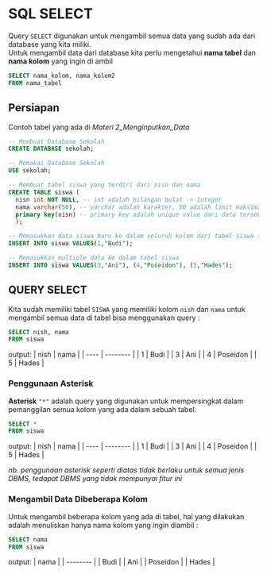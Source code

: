 # SQL SELECT

Query `SELECT` digunakan untuk mengambil semua data yang sudah ada dari database yang kita miliki.<br>
Untuk mengambil data dari database kita perlu mengetahui **nama tabel** dan **nama kolom** yang ingin di ambil

```sql
SELECT nama_kolom, nama_kolom2
FROM nama_tabel
```

## Persiapan

Contoh tabel yang ada di _Materi 2_Menginputkan_Data_

```sql
-- Membuat Database Sekolah
CREATE DATABASE sekolah;

-- Memakai Database Sekolah
USE sekolah;

-- Membuat tabel siswa yang terdiri dari nisn dan nama
CREATE TABLE siswa (
  nisn int NOT NULL, -- int adalah bilangan bulat -> Integer
  nama varchar(50), -- varchar adalah karakter, 50 adalah limit maksimal panjang karakter
  primary key(nisn) -- primary key adalah unique value dari data tersebut, disini kita membuat primary key nya adalah nisn (nomor induk siswa nasional), saat membuat primary key tambahkan NOT NULL agar mempertegas kolom nisn tidak boleh kosong saat memasukan data
  );

-- Memasukkan data siswa baru ke dalam seluruh kolom dari tabel siswa (nidn dan nama)
INSERT INTO siswa VALUES(1,"Budi");

-- Memasukkan multiple data ke dalam tabel siswa
INSERT INTO siswa VALUES(3,"Ani"), (4,"Poseidon"), (5,"Hades");
```

## QUERY SELECT

Kita sudah memiliki tabel `SISWA` yang memiliki kolom `nish` dan `nama`
untuk mengambil semua data di tabel bisa menggunakan query :

```sql
SELECT nish, nama
FROM siswa
```

output:
| nish | nama |
| ---- | -------- |
| 1 | Budi |
| 3 | Ani |
| 4 | Poseidon |
| 5 | Hades |

### Penggunaan Asterisk

**Asterisk** `"*"` adalah query yang digunakan untuk mempersingkat dalam pemanggilan semua kolom yang ada dalam sebuah tabel.

```sql
SELECT *
FROM siswa
```

output:
| nish | nama |
| ---- | -------- |
| 1 | Budi |
| 3 | Ani |
| 4 | Poseidon |
| 5 | Hades |

_nb. penggunaan asterisk seperti diatas tidak berlaku untuk semua jenis DBMS, tedapat DBMS yang tidak mempunyai fitur ini_

### Mengambil Data Dibeberapa Kolom

Untuk mengambil beberapa kolom yang ada di tabel, hal yang dilakukan adalah menuliskan hanya nama kolom yang ingin diambil :

```sql
SELECT nama
FROM siswa
```

output:
| nama |
| -------- |
| Budi |
| Ani |
| Poseidon |
| Hades |
